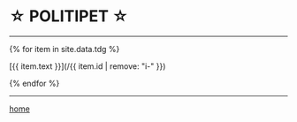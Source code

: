 ☆ POLITIPET ☆
=============

----

<link rel="stylesheet" href="sel.css"/>

<div class="content" markdown="1">

{% for item in site.data.tdg %}

[{{ item.text }}](/{{ item.id | remove: "i-" }})

{% endfor %}

</div>

----

[home](/)

<script>set_next("/")</script>
